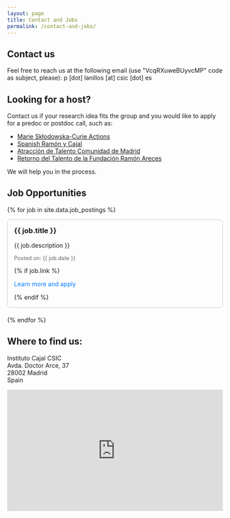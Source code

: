 ```yaml
---
layout: page
title: Contact and Jobs
permalink: /contact-and-jobs/
---
```


<style>
    .map-container {
        position: relative;
        overflow: hidden;
        width: 100%;
        padding-top: 56.25%; 
    }

    .map-container iframe {
        position: absolute;
        top: 0;
        left: 0;
        width: 100%;
        height: 100%;
        border: 0;
    }

    form {
        width: 100%;
        max-width: 600px; 
        margin: 0 auto; 
    }

    form input, form textarea {
        width: 100%;
        box-sizing: border-box; 
    }

    .job-posting {
        border: 1px solid #ccc;
        padding: 15px;
        margin-bottom: 20px;
        border-radius: 8px;
    }

    .job-posting h3 {
        margin-top: 0;
    }

    .job-posting a {
        color: #007bff;
        text-decoration: none;
    }

    .job-posting a:hover {
        text-decoration: underline;
    }

    .job-posting .date {
        color: #666;
        font-size: 0.9em;
    }
</style>

## Contact us
Feel free to reach us at the following email (use "VcqRXuweBUyvcMP" code as subject, please): p [dot] lanillos [at] csic [dot] es

## Looking for a host?
Contact us if your research idea fits the group and you would like to apply for a predoc or postdoc call, such as: 
* <a href="https://marie-sklodowska-curie-actions.ec.europa.eu/actions/postdoctoral-fellowships" target="_blank">Marie Skłodowska-Curie Actions</a>
* <a href="https://www.aei.gob.es/convocatorias/buscador-convocatorias/ayudas-contratos-ramon-cajal-ryc-2023" target="_blank">Spanish Ramón y Cajal</a>
* <a href="https://gestiona3.madrid.org/quadrivium/convocatorias/home/talento" target="_blank">Atracción de Talento Comunidad de Madrid</a>
* <a href="https://www.fundacionareces.es/fundacionareces/es/programa-de-retonorno-del-talento/edicion-2024/" target="_blank">Retorno del Talento de la Fundación Ramón Areces</a>

We will help you in the process.


## Job Opportunities

{% for job in site.data.job_postings %}
<div class="job-posting">
    <h3>{{ job.title }}</h3>
    <p>{{ job.description }}</p>
    <p class="date">Posted on: {{ job.date }}</p>
    {% if job.link %}
    <p><a href="{{ job.link }}" target="_blank">Learn more and apply</a></p>
    {% endif %}
</div>
{% endfor %}


## Where to find us:

Instituto Cajal CSIC<br>
Avda. Doctor Arce, 37<br>
28002 Madrid<br>
Spain
<div class="map-container">
    <iframe src="https://www.google.com/maps/embed?pb=!1m18!1m12!1m3!1d97159.1188015647!2d-3.762632967115804!3d40.44821294662484!2m3!1f0!2f0!3f0!3m2!1i1024!2i768!4f13.1!3m3!1m2!1s0xd4228dc3425106b%3A0xb35f154ebd25a71!2sInstituto%20Cajal%20-%20CSIC!5e0!3m2!1ses!2ses!4v1710016762149!5m2!1ses!2ses" allowfullscreen="" loading="lazy" referrerpolicy="no-referrer-when-downgrade"></iframe>
</div>




